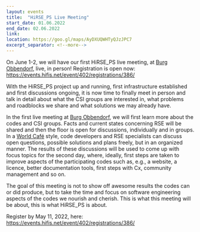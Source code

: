```yaml
---
layout: events
title:  "HiRSE_PS Live Meeting"
start_date: 01.06.2022
end_date: 02.06.2022
link: 
location: https://goo.gl/maps/AyDXUQWHTyQJzJPC7
excerpt_separator: <!--more-->
---
```


On June 1-2, we will have our first HiRSE_PS live meeting, at [Burg Obbendorf](https://goo.gl/maps/966SQ17KG9U6JCo87), live, in person! Registration is open now: <https://events.hifis.net/event/402/registrations/386/>
<!--more-->

With the HiRSE_PS project up and running, first infrastructure established and first discussions ongoing, it is now time to finally meet in person and talk in detail about what the CSI groups are interested in, what problems and roadblocks we share and what solutions we may already have.

In the first live meeting at [Burg Obbendorf](https://goo.gl/maps/966SQ17KG9U6JCo87), we will first learn more about the codes and CSI groups. Facts and current states concerning RSE will be shared and then the floor is open for discussions, individually and in groups. In a [World Café](https://en.wikipedia.org/wiki/World_caf%C3%A9_(conversation)) style, code developers and RSE specialists can discuss open questions, possible solutions and plans freely, but in an organized manner. The results of these discussions will be used to come up with focus topics for the second day, where, ideally, first steps are taken to improve aspects of the participating codes such as, e.g., a website, a licence, better documentation tools, first steps with Cx, community management and so on.

The goal of this meeting is not to show off awesome results the codes can or did produce, but to take the time and focus on software engineering aspects of the codes we nourish and cherish. This is what this meeting will be about, this is what HiRSE_PS is about.

Register by May 11, 2022, here: <https://events.hifis.net/event/402/registrations/386/>
